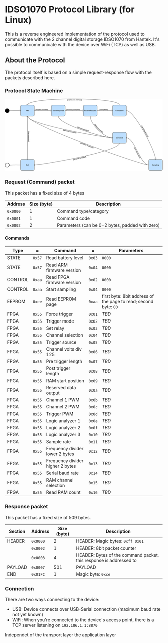 # IDSO1070 Protocol Library (for Linux)

This is a reverse engineered implementation of the protocol used to communicate with the 2 channel digital storage IDSO1070 from Hantek.
It's possible to communicate with the device over WiFi (TCP) as well as USB.

## About the Protocol

The protocol itself is based on a simple request-response flow with the packets described here.

### Protocol State Machine

![State Machine Diagram](../images/state-machine.png)

### Request (Command) packet

This packet has a fixed size of 4 bytes

Address|Size (byte)|Description
-|-|-
`0x0000`|1|Command type/category
`0x0001`|1|Command code
`0x0002`|2|Parameters (can be 0-2 bytes, padded with zero)

#### Commands

Type|=|Command|=|Parameters
-|-|-|-|-
STATE|`0x57`|Read battery level|`0x03`|`0000`
STATE|`0x57`|Read ARM firmware version|`0x04`|`0000`
CONTROL|`0xaa`|Read FPGA firmware version|`0x02`|`0000`
CONTROL|`0xaa`|Start sampling|`0x04`|`0000`
EEPROM|`0xee`|Read EEPROM page|`0xaa`|first byte: 8bit address of the page to read; second byte: `00`
FPGA|`0x55`|Force trigger|`0x01`|*TBD*
FPGA|`0x55`|Trigger mode|`0x02`|*TBD*
FPGA|`0x55`|Set relay|`0x03`|*TBD*
FPGA|`0x55`|Channel selection|`0x04`|*TBD*
FPGA|`0x55`|Trigger source|`0x05`|*TBD*
FPGA|`0x55`|Channel volts div 125|`0x06`|*TBD*
FPGA|`0x55`|Pre trigger length|`0x07`|*TBD*
FPGA|`0x55`|Post trigger length|`0x08`|*TBD*
FPGA|`0x55`|RAM start position|`0x09`|*TBD*
FPGA|`0x55`|Reserved data output|`0x0a`|*TBD*
FPGA|`0x55`|Channel 1 PWM|`0x0b`|*TBD*
FPGA|`0x55`|Channel 2 PWM|`0x0c`|*TBD*
FPGA|`0x55`|Trigger PWM|`0x0d`|*TBD*
FPGA|`0x55`|Logic analyzer 1|`0x0e`|*TBD*
FPGA|`0x55`|Logic analyzer 2|`0x0f`|*TBD*
FPGA|`0x55`|Logic analyzer 3|`0x10`|*TBD*
FPGA|`0x55`|Sample rate|`0x11`|*TBD*
FPGA|`0x55`|Frequency divider lower 2 bytes|`0x12`|*TBD*
FPGA|`0x55`|Frequency divider higher 2 bytes|`0x13`|*TBD*
FPGA|`0x55`|Serial baud rate|`0x14`|*TBD*
FPGA|`0x55`|RAM channel selection|`0x15`|*TBD*
FPGA|`0x55`|Read RAM count|`0x16`|*TBD*

### Response packet

This packet has a fixed size of 509 bytes.

Section|Address|Size (byte)|Description
-|-|-|-
HEADER|`0x0000`|2|HEADER: Magic bytes: `0xff 0x01`
||`0x0002`|1|HEADER: 8bit packet counter
||`0x0003`|4|HEADER: Bytes of the command packet, this response is addressed to
PAYLOAD|`0x0007`|501|PAYLOAD
END|`0x01FC`|1|Magic byte: `0xce`

### Connection

There are two ways connecting to the device:

* USB: Device connects over USB-Serial connection (maximum baud rate not yet known)
* WiFi: When you're connected to the device's access point, there is a TCP server listening on `192.186.1.1:8870`

Independet of the transport layer the application layer
